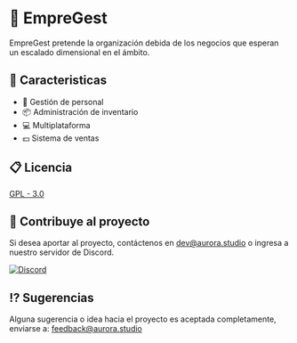 
# 🏪 EmpreGest

EmpreGest pretende la organización debida de los negocios que esperan un escalado dimensional en el ámbito.


## 📝 Caracteristicas

- 🏪 Gestión de personal
- 📦 Administración de inventario
- 💻 Multiplataforma
- 💵 Sistema de ventas


## 📋 Licencia

[GPL - 3.0](https://github.com/ZairDeLuque/EmpreGest/blob/main/LICENSE)


## 👥 Contribuye al proyecto

Si desea aportar al proyecto, contáctenos en dev@aurora.studio o ingresa a nuestro servidor de Discord.

[![Discord](https://img.shields.io/badge/Ingresa-Discord-blueviolet.svg)](https://discord.gg/GskcVphw5Z)

## ⁉️ Sugerencias

Alguna sugerencia o idea hacia el proyecto es aceptada completamente, enviarse a: feedback@aurora.studio
